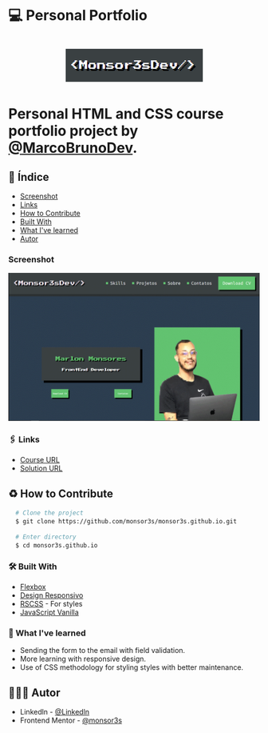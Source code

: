 # 💻 Personal Portfolio

<h1 align="center">
  <img src="./assets/logo-monsor3s.png"/>
<h1>

Personal HTML and CSS course portfolio project by [@MarcoBrunoDev](https://www.youtube.com/c/MarcoBrunoDev). 

##  🧵 Índice

  - [Screenshot](#screenshot)
  - [Links](#🖇-links)
  - [How to Contribute](#♻-how-to-contribute)
  - [Built With](#🛠-built-with)
  - [What I've learned](#📝-what-ive-learned)
  - [Autor](#🙋🏻‍♂️-autor) 

###  Screenshot

![](./assets/screenshot-portifolio.gif)


### 🖇 Links

- [Course URL](https://www.youtube.com/watch?v=CZPa3-1BKnY&list=PLirko8T4cEmzrH3jIJi7R7ufeqcpXYaLa)
- [Solution URL](https://monsor3s.github.io/)


## ♻ How to Contribute

```bash
  # Clone the project
  $ git clone https://github.com/monsor3s/monsor3s.github.io.git
```
```bash
  # Enter directory
  $ cd monsor3s.github.io
```

### 🛠 Built With

- [Flexbox](https://developer.mozilla.org/pt-BR/docs/Learn/CSS/CSS_layout/Flexbox)
- [Design Responsivo](https://developer.mozilla.org/pt-BR/docs/Learn/CSS/CSS_layout/Responsive_Design)
- [RSCSS](https://medium.com/stantmob/rscss-styling-your-css-without-losing-your-sanity-36bca30520f1) - For styles
- [JavaScript Vanilla](https://developer.mozilla.org/en-US/docs/Web/javascript)


### 📝 What I've learned

- Sending the form to the email with field validation.
- More learning with responsive design.
- Use of CSS methodology for styling styles with better maintenance.

##  🙋🏻‍♂️ Autor

- Linkedln - [@Linkedln](https://www.linkedin.com/in/marlon-monsores-380408b2/)
- Frontend Mentor - [@monsor3s](https://www.frontendmentor.io/profile/monsor3s)


